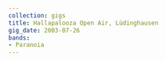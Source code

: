 ```yaml
---
collection: gigs
title: Hallapalooza Open Air, Lüdinghausen
gig_date: 2003-07-26
bands:
- Paranoia
---
```

